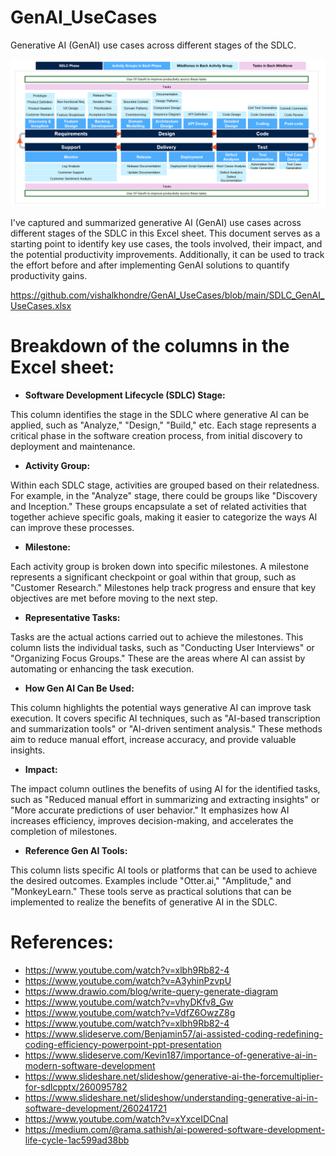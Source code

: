 # GenAI_UseCases
Generative AI (GenAI) use cases across different stages of the SDLC.

![SDLC Stages](https://github.com/vishalkhondre/GenAI_UseCases/blob/main/SDLC_Stages.png)

I've captured and summarized generative AI (GenAI) use cases across different stages of the SDLC in this Excel sheet. This document serves as a starting point to identify key use cases, the tools involved, their impact, and the potential productivity improvements. Additionally, it can be used to track the effort before and after implementing GenAI solutions to quantify productivity gains.

https://github.com/vishalkhondre/GenAI_UseCases/blob/main/SDLC_GenAI_UseCases.xlsx

# Breakdown of the columns in the Excel sheet:

* **Software Development Lifecycle (SDLC) Stage:**

This column identifies the stage in the SDLC where generative AI can be applied, such as "Analyze," "Design," "Build," etc. Each stage represents a critical phase in the software creation process, from initial discovery to deployment and maintenance.

* **Activity Group:**

Within each SDLC stage, activities are grouped based on their relatedness. For example, in the "Analyze" stage, there could be groups like "Discovery and Inception." These groups encapsulate a set of related activities that together achieve specific goals, making it easier to categorize the ways AI can improve these processes.

* **Milestone:**

Each activity group is broken down into specific milestones. A milestone represents a significant checkpoint or goal within that group, such as "Customer Research." Milestones help track progress and ensure that key objectives are met before moving to the next step.

* **Representative Tasks:**

Tasks are the actual actions carried out to achieve the milestones. This column lists the individual tasks, such as "Conducting User Interviews" or "Organizing Focus Groups." These are the areas where AI can assist by automating or enhancing the task execution.

* **How Gen AI Can Be Used:**

This column highlights the potential ways generative AI can improve task execution. It covers specific AI techniques, such as "AI-based transcription and summarization tools" or "AI-driven sentiment analysis." These methods aim to reduce manual effort, increase accuracy, and provide valuable insights.

* **Impact:**

The impact column outlines the benefits of using AI for the identified tasks, such as "Reduced manual effort in summarizing and extracting insights" or "More accurate predictions of user behavior." It emphasizes how AI increases efficiency, improves decision-making, and accelerates the completion of milestones.

* **Reference Gen AI Tools:**

This column lists specific AI tools or platforms that can be used to achieve the desired outcomes. Examples include "Otter.ai," "Amplitude," and "MonkeyLearn." These tools serve as practical solutions that can be implemented to realize the benefits of generative AI in the SDLC.

# References:
* https://www.youtube.com/watch?v=xlbh9Rb82-4
* https://www.youtube.com/watch?v=A3yhinPzvpU
* https://www.drawio.com/blog/write-query-generate-diagram
* https://www.youtube.com/watch?v=vhyDKfv8_Gw
* https://www.youtube.com/watch?v=VdfZ6OwzZ8g
* https://www.youtube.com/watch?v=xlbh9Rb82-4
* https://www.slideserve.com/Benjamin57/ai-assisted-coding-redefining-coding-efficiency-powerpoint-ppt-presentation
* https://www.slideserve.com/Kevin187/importance-of-generative-ai-in-modern-software-development
* https://www.slideshare.net/slideshow/generative-ai-the-forcemultiplier-for-sdlcpptx/260095782
* https://www.slideshare.net/slideshow/understanding-generative-ai-in-software-development/260241721
* https://www.youtube.com/watch?v=xYxceIDCnaI
* https://medium.com/@rama.sathish/ai-powered-software-development-life-cycle-1ac599ad38bb

